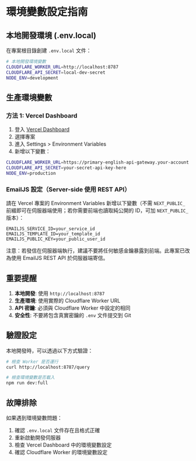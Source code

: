 # 環境變數設定指南

## 本地開發環境 (.env.local)

在專案根目錄創建 `.env.local` 文件：

```bash
# 本地開發環境變數
CLOUDFLARE_WORKER_URL=http://localhost:8787
CLOUDFLARE_API_SECRET=local-dev-secret
NODE_ENV=development
```

## 生產環境變數

### 方法 1: Vercel Dashboard
1. 登入 [Vercel Dashboard](https://vercel.com/dashboard)
2. 選擇專案
3. 進入 Settings > Environment Variables
4. 新增以下變數：

```bash
CLOUDFLARE_WORKER_URL=https://primary-english-api-gateway.your-account.workers.dev
CLOUDFLARE_API_SECRET=your-secret-api-key-here
NODE_ENV=production
```

### EmailJS 設定（Server-side 使用 REST API）
請在 Vercel 專案的 Environment Variables 新增以下變數（不需 `NEXT_PUBLIC_` 前綴即可在伺服器端使用；若你需要前端也讀取純公開的 ID，可加 `NEXT_PUBLIC_` 版本）：

```
EMAILJS_SERVICE_ID=your_service_id
EMAILJS_TEMPLATE_ID=your_template_id
EMAILJS_PUBLIC_KEY=your_public_user_id
```

注意：若發信在伺服器端執行，建議不要將任何敏感金鑰暴露到前端。此專案已改為使用 EmailJS REST API 於伺服器端寄信。

## 重要提醒

1. **本地開發**: 使用 `http://localhost:8787`
2. **生產環境**: 使用實際的 Cloudflare Worker URL
3. **API 密鑰**: 必須與 Cloudflare Worker 中設定的相同
4. **安全性**: 不要將包含真實密鑰的 `.env` 文件提交到 Git

## 驗證設定

本地開發時，可以透過以下方式驗證：

```bash
# 檢查 Worker 是否運行
curl http://localhost:8787/query

# 檢查環境變數是否載入
npm run dev:full
```

## 故障排除

如果遇到環境變數問題：

1. 確認 `.env.local` 文件存在且格式正確
2. 重新啟動開發伺服器
3. 檢查 Vercel Dashboard 中的環境變數設定
4. 確認 Cloudflare Worker 的環境變數設定
